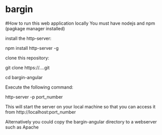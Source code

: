 # bargin


#How to run this web application locally
You must have nodejs and npm (pagkage manager installed)

install the http-server:

npm install http-server -g

clone this repository:

git clone https://....git

cd bargin-angular

Execute the following command:

http-server -p port_number

This will start the server on your local machine so that you can access it from http://localhost:port_number

Alternatively you could copy the bargin-angular directory to a webserver such as Apache
